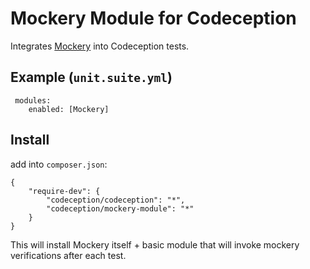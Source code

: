 # Mockery Module for Codeception

Integrates [Mockery](https://github.com/padraic/mockery) into Codeception tests.

## Example (`unit.suite.yml`)
 
     modules:
        enabled: [Mockery]

## Install

add into `composer.json`:

```
{
    "require-dev": {
        "codeception/codeception": "*",
        "codeception/mockery-module": "*"
    }
}
```

This will install Mockery itself + basic module that will invoke mockery verifications after each test.